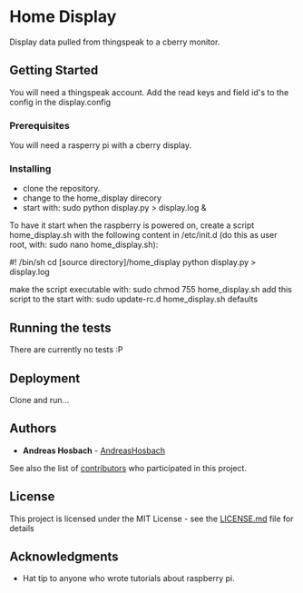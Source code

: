 # Home Display

Display data pulled from thingspeak to a cberry monitor.

## Getting Started

You will need a thingspeak account. 
Add the read keys and field id's to the config in the display.config


### Prerequisites

You will need a rasperry pi with a cberry display.


### Installing

- clone the repository.
- change to the home_display direcory
- start with: sudo python display.py > display.log &


To have it start when the raspberry is powered on, create a script home_display.sh with the following content in /etc/init.d (do this as user root, with: sudo nano home_display.sh):
 
 #! /bin/sh
 cd [source directory]/home_display
 python display.py > display.log
 
make the script executable with: sudo chmod 755 home_display.sh
add this script to the start with:  sudo update-rc.d home_display.sh defaults
 
## Running the tests

There are currently no tests :P


## Deployment

Clone and run...


## Authors

* **Andreas Hosbach** - [AndreasHosbach](https://github.com/AndreasHosbach)

See also the list of [contributors](https://github.com/AndreasHosbach/home_display/contributors) who participated in this project.

## License

This project is licensed under the MIT License - see the [LICENSE.md](LICENSE.md) file for details

## Acknowledgments

* Hat tip to anyone who wrote tutorials about raspberry pi.
